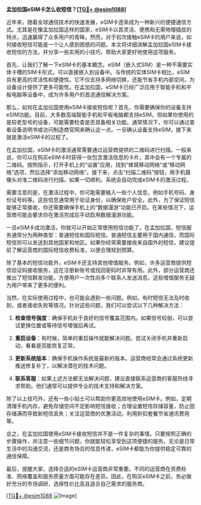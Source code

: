 **孟加拉国eSIM卡怎么收短信？[[TG💪+ @esim1088](https://t.me/s/esim1088)]**

近年来，随着全球通信技术的快速发展，eSIM卡逐渐成为一种新兴的便捷通信方式。尤其是在像孟加拉国这样的国家，eSIM卡以其灵活、便携和无需物理插拔的特点，迅速赢得了众多用户的青睐。然而，对于初次接触eSIM卡的用户来说，如何接收短信可能是一个让人感到困惑的问题。本文将详细讲解孟加拉国eSIM卡接收短信的方法，并分享一些实用的小技巧，帮助大家更好地使用这项服务。

首先，让我们了解一下eSIM卡的基本概念。eSIM（嵌入式SIM）是一种不需要实体卡槽的SIM卡形式，可以直接嵌入到设备中。与传统的实体SIM卡相比，eSIM具有更高的灵活性和便捷性。它不仅支持多网络切换，还能节省手机内部空间，为设备设计提供了更多可能性。在孟加拉国，eSIM卡已经广泛应用于智能手机和平板电脑等设备中，成为许多用户的首选通信解决方案。

那么，如何在孟加拉国使用eSIM卡接收短信呢？首先，你需要确保你的设备支持eSIM功能。目前，大多数高端智能手机和平板电脑都支持eSIM，但如果你使用的是较老型号的设备，可能需要检查是否具备相关功能。通常情况下，你可以通过查看设备说明书或访问制造商官网来确认这一点。一旦确认设备支持eSIM，接下来就是激活eSIM卡的过程了。

在孟加拉国，eSIM卡的激活通常需要通过运营商提供的二维码进行扫描。一般来说，你可以在购买eSIM卡时获得一张包含激活信息的卡片，其中会有一个专属的二维码。按照指示，打开手机上的“设置”应用，找到“蜂窝移动网络”或“移动网络”选项，然后选择“添加移动网络”。接下来，点击“扫描二维码”按钮，用手机摄像头对准二维码进行扫描。如果一切顺利，系统会自动完成eSIM卡的激活过程。

需要注意的是，在激活过程中，你可能需要输入一些个人信息，例如手机号码、身份证号码等。这些信息通常用于验证身份，以确保账户安全。此外，为了保证短信能够正常接收，你还需要确保手机上的“数据漫游”功能已开启。在某些情况下，运营商可能会要求你在激活完成后手动启用数据漫游功能。

一旦eSIM卡成功激活，你就可以开始正常使用短信功能了。在孟加拉国，短信服务通常分为两种类型：普通短信和国际短信。普通短信主要用于国内通信，而国际短信则可以发送到其他国家和地区。如果你经常需要接收来自国外的短信，建议提前了解运营商的国际短信收费标准，以便合理规划预算。

除了基本的短信功能外，eSIM卡还支持其他增值服务。例如，许多运营商提供短信验证码接收服务，这在注册新账号或找回密码时非常有用。此外，部分运营商还推出了短信群发功能，方便用户一次性向多个联系人发送消息。这些增值服务无疑为用户带来了更多的便利。

当然，在实际使用过程中，也可能会遇到一些问题。例如，有时短信无法及时收到，或者接收失败等情况。针对这些问题，我们可以尝试以下几种解决方法：

1. **检查信号强度**：确保手机处于良好的信号覆盖范围内。如果信号较弱，可以尝试更换位置或等待信号增强后再试。
   
2. **重启设备**：有时候，简单的重启操作就能解决问题。尝试关闭手机并重新启动，看看是否能恢复正常。

3. **更新系统版本**：确保手机操作系统是最新的版本。运营商经常会通过系统更新推送修复补丁，以解决潜在的技术问题。

4. **联系客服**：如果上述方法都无法解决问题，建议直接联系运营商的客服热线寻求帮助。他们通常可以提供专业的技术支持和解决方案。

除了以上技巧外，还有一些小贴士可以帮助你更高效地使用eSIM卡。例如，定期清理手机内存，避免存储空间不足影响短信接收；合理设置短信存储容量，防止因存储满而导致新短信丢失；关注运营商的优惠活动，利用折扣套餐节省通讯费用等。

总之，在孟加拉国使用eSIM卡接收短信并不是一件复杂的事情。只要按照正确的步骤操作，并注意一些细节问题，你就能轻松享受到这项便捷的服务。无论是日常生活中的沟通交流，还是商务场合的信息传递，eSIM卡都能为你提供稳定可靠的通信保障。

最后，提醒大家，选择合适的eSIM卡运营商非常重要。不同的运营商在资费标准、网络覆盖和服务质量方面可能存在差异。因此，在购买eSIM卡之前，务必做好充分的市场调研，选择性价比高且适合自己需求的服务商。

[[TG💪+ @esim1088](https://t.me/s/esim1088) ![Image](https://i.postimg.cc/4NQfJmqS/Snipaste-2025-05-13-00-14-12.png)]